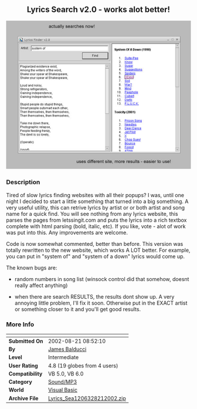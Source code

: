 ﻿<div align="center">

## Lyrics Search v2\.0 \- works alot better\!

<img src="PIC200282185917616.jpg">
</div>

### Description

Tired of slow lyrics finding websites with all their popups? I was, until one night I decided to start a little something that turned into a big something. A very useful utility, this can retrive lyrics by artist or or both artist and song name for a quick find. You will see nothing from any lyrics website, this parses the pages from letssingit.com and puts the lyrics into a rich textbox complete with html parsing (bold, italic, etc). If you like, vote - alot of work was put into this. Any improvements are welcome.

Code is now somewhat commented, better than before. This version was totally rewritten to the new website, which works A LOT better. For example, you can put in "system of" and "system of a down" lyrics would come up.

The known bugs are:

* random numbers in song list (winsock control did that somehow, doesnt really affect anything)

* when there are search RESULTS, the results dont show up. A very annoying little problem, I'll fix it soon. Otherwise put in the EXACT artist or something closer to it and you'll get good results.
 
### More Info
 


<span>             |<span>
---                |---
**Submitted On**   |2002-08-21 08:52:10
**By**             |[James Balducci](https://github.com/Planet-Source-Code/PSCIndex/blob/master/ByAuthor/james-balducci.md)
**Level**          |Intermediate
**User Rating**    |4.8 (19 globes from 4 users)
**Compatibility**  |VB 5\.0, VB 6\.0
**Category**       |[Sound/MP3](https://github.com/Planet-Source-Code/PSCIndex/blob/master/ByCategory/sound-mp3__1-45.md)
**World**          |[Visual Basic](https://github.com/Planet-Source-Code/PSCIndex/blob/master/ByWorld/visual-basic.md)
**Archive File**   |[Lyrics\_Sea1206328212002\.zip](https://github.com/Planet-Source-Code/james-balducci-lyrics-search-v2-0-works-alot-better__1-38141/archive/master.zip)








